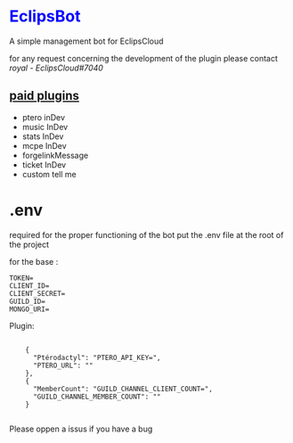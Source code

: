 <h1 style="color: blue">EclipsBot</h1> 
<p><span>A simple management bot for EclipsCloud</span></p>
<p>for any request concerning the development of the plugin please contact <i>royal - EclipsCloud#7040</i></p>

<h2><u>paid plugins</u></h2>

<ul>
    <li>ptero inDev</li>
    <li>music InDev</li>
    <li>stats InDev</li>
    <li>mcpe InDev</li>
    <li>forgelinkMessage</li>
    <li>ticket InDev</li>
    <li>custom tell me</li>
</ul>

# .env

required for the proper functioning of the bot
put the .env file at the root of the project

for the base :

```.env
TOKEN=
CLIENT_ID=
CLIENT_SECRET=
GUILD_ID=
MONGO_URI=
```

Plugin:

```json*
   
    {
      "Ptérodactyl": "PTERO_API_KEY=",
      "PTERO_URL": ""
    },
    {
      "MemberCount": "GUILD_CHANNEL_CLIENT_COUNT=",
      "GUILD_CHANNEL_MEMBER_COUNT": ""
    }
  

```

<p>Please oppen a issus if you have a bug </p>


